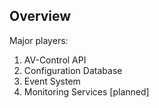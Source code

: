 ## Overview
Major players: 

1. AV-Control API
1. Configuration Database
1. Event System
1. Monitoring Services [planned]

